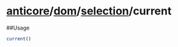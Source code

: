 # [anticore](../../../../../#reference)/[dom](../../#reference)/[selection](../#reference)/<a name="reference">current</a>

##Usage

```js
current()
```